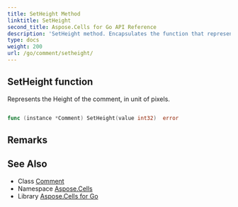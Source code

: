 ```yaml
---
title: SetHeight Method 
linktitle: SetHeight
second_title: Aspose.Cells for Go API Reference
description: 'SetHeight method. Encapsulates the function that represents setheight in Go.'
type: docs
weight: 200
url: /go/comment/setheight/
---
```


## SetHeight function

Represents the Height of the comment, in unit of pixels.

```go

func (instance *Comment) SetHeight(value int32)  error

```

## Remarks


## See Also

* Class [Comment](../)
* Namespace [Aspose.Cells](../../)
* Library [Aspose.Cells for Go](../../../)
